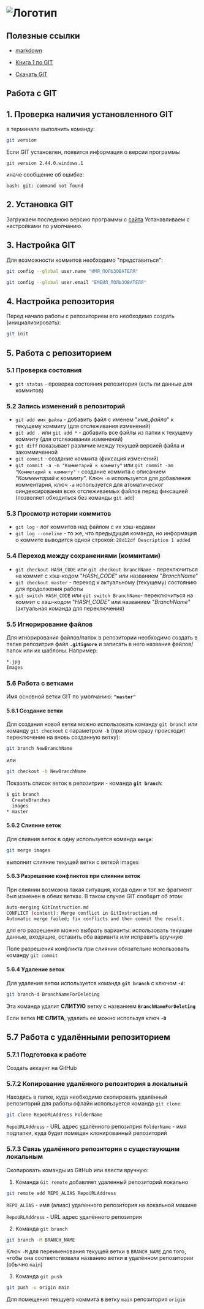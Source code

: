 # ![Логотип](Images\Git-Logo-1788C.png)

## Полезные ссылки

+ [markdown](https://learn.microsoft.com/ru-ru/contribute/content/markdown-reference)

+ [Книга 1 по GIT](https://git-scm.com/book/ru/v2)
+ [Скачать GIT](https://git-scm.com/download/)

## Работа c GIT

## 1. Проверка наличия установленного GIT

в терминале выполнить команду:

```bash
git version
```

Если GIT установлен, появится информация о версии программы

`git version 2.44.0.windows.1`

иначе сообщение об ошибке:

`bash: git: command not found`

## 2. Установка GIT

Загружаем последнюю версию программы с [сайта](site=https://git-scm.com/download/)
Устанавливаем с настройками по умолчанию.

## 3. Настройка GIT

Для возможности коммитов необходимо "представиться":

```bash
git config --global user.name "ИМЯ_ПОЛЬЗОВАТЕЛЯ"
```

```bash
git config --global user.email "ЕМЕЙЛ_ПОЛЬЗОВАТЕЛЯ"
```

## 4. Настройка репозитория

Перед начало работы с репозиторием его необходимо создать (инициализировать):

```bash
git init
```

## 5. Работа с репозиторием

### 5.1 Проверка состояния

+ `git status` - проверка состояния репозитория (есть ли данные для коммитов)
  
### 5.2 Запись изменений в репозиторий

+ `git add имя_файла` - добавить файл с именем "*имя_файла*" к текущему коммиту (для отслеживания изменений)
+ `git add .` или `git add *` - добавить все файлы из папки к текущему коммиту (для отслеживания изменений)
+ `git diff` показывает различие между текущей версией файла и закоммиченной
+ `git commit` - создание коммита (фиксация изменений)
+ `git commit -a -m "Комметарий к коммиту"` или `git commit -am "Комметарий к коммиту"` - создание коммита с описанием "*Комментарий к коммиту*". Ключ `-m` используется для добавления комментария, ключ `-a` используется для атоматическог оиндексирования всех отслеживаемых файлов перед фиксацией (позволяет обходиться без команды `git add`)

### 5.3 Просмотр истории коммитов

+ `git log` - лог коммитов над файлом с их хэш-кодами
+ `git log --oneline` - то же, что предыдущая команда, но информация о коммите выводится одной строкой:
  `28d12df Description 1 added`

### 5.4 Переход между сохранениями (коммитами)

+ `git checkout HASH_CODE` или `git checkout BranchName` - переключиться на коммит с хэш-кодом "*HASH_CODE*" или названием "*BranchName*"
+ `git checkout master` - переход к актуальному (текущему) состоянию для продолжения работы
+ `git switch HASH_CODE` или `git switch BranchName`- переключиться на коммит с хэш-кодом "*HASH_CODE*" или названием "*BranchName*" (актуальная команда для переключения)

### 5.5 Игнорирование файлов

Для игнорирования файлов/папок в репозитории необходимо создать в папке репозитрия файл **`.gitignore`** и записать в него названия файлов/папок или их шаблоны. Например:

```bash
*.jpg
Images
```

### 5.6 Работа с ветками

Имя основной ветки GIT по умолчанию: **`"master"`**

#### 5.6.1 Создание ветки

Для создания новой ветки можно использовать команду `git branch` или команду `git checkout` с параметром `-b` (при этом сразу происходит переключение на вновь созданную ветку):

```bash
git branch NewBranchName
```

или

```bash
git checkout -b NewBranchName
```

Показать список веток в репозитрии - команда **`git branch`**:

```bash
$ git branch
  CreateBranches
  images
* master
```

#### 5.6.2 Слияние веток

Для слияния веток в одну используется команда **`merge`**:

```bash
git merge images
```

выполнит слияние текущей ветки с веткой images

#### 5.6.3 Разрешение конфликтов при слиянии веток

При слиянии возможна такая ситуация, когда один и тот же фрагмент был изменен в обеих ветках. В таком случае GIT сообщит об этом:

```bash
Auto-merging GitInstruction.md
CONFLICT (content): Merge conflict in GitInstruction.md
Automatic merge failed; fix conflicts and then commit the result.
```

для его разрешения можно выбрать варианты: использовать текущие данные, входящие, оставить оба варианта или исправить вручную

Поле разрешения конфликта при слиянии обязательно использовать команду `git commit`

#### 5.6.4 Удаление веток

Для удаления ветки используется команда **`git branch`** c ключом **`-d`**:

```bash
git branch-d BranchNameForDeleting
```

Эта команда удалит **СЛИТУЮ** ветку с названием **`BranchNameForDeleting`**

Если ветка **НЕ СЛИТА**, удалить ее можно используя ключ **`-D`**

## 5.7 Работа с удалёнными репозиторием

### 5.7.1 Подготовка к работе

Создать аккаунт на GitHub

### 5.7.2 Копирование удалённого репозитория в локальный

Находясь в папке, куда необходимо скопировать удалённый репозиторий для работы офлайн используется команда `git clone`:

```bash
git clone RepoURLAddress FolderName
```

`RepoURLAddress` - URL адрес удалённого репозитрия
`FolderName` - имя подпапки, куда будет помещен клонированный репозиторий

### 5.7.3 Связь удалённого репозитория с существующим локальным

Скопировать команды из GitHub или ввести вручную:

1. Команда `Git remote` добавляет удаленный репозиторий локально

```bash
git remote add REPO_ALIAS RepoURLAddress
```

`REPO_ALIAS` - имя (алиас) удаленного репозитория на локальной машине

`RepoURLAddress` - URL адрес удалённого репозитрия

2. Команда `git branch`

```bash
git branch -M BRANCH_NAME
```

Ключ `-M` для переименования текущей ветки в `BRANCH_NAME` для того, чтобы она соответствовала названию ветки в удалённом репозитории (обычно `main`)

3. Команда `git push`

```bash
git push -u origin main
```

Для помещения текщуего коммита в ветку `main` репозитория `origin`
